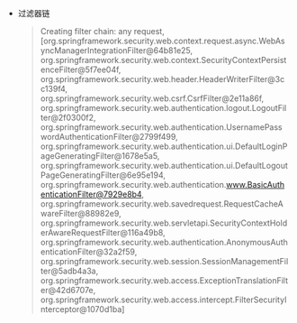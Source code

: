 
- 过滤器链
  > Creating filter chain: any request, 
  > [org.springframework.security.web.context.request.async.WebAsyncManagerIntegrationFilter@64b81e25, 
  > org.springframework.security.web.context.SecurityContextPersistenceFilter@5f7ee04f, 
  > org.springframework.security.web.header.HeaderWriterFilter@3cc139f4, 
  > org.springframework.security.web.csrf.CsrfFilter@2e11a86f, 
  > org.springframework.security.web.authentication.logout.LogoutFilter@2f0300f2,
  > org.springframework.security.web.authentication.UsernamePasswordAuthenticationFilter@2799f499,
  > org.springframework.security.web.authentication.ui.DefaultLoginPageGeneratingFilter@1678e5a5,
  > org.springframework.security.web.authentication.ui.DefaultLogoutPageGeneratingFilter@6e95e194, 
  > org.springframework.security.web.authentication.www.BasicAuthenticationFilter@7929e8b4, 
  > org.springframework.security.web.savedrequest.RequestCacheAwareFilter@88982e9, 
  > org.springframework.security.web.servletapi.SecurityContextHolderAwareRequestFilter@116a49b8, 
  > org.springframework.security.web.authentication.AnonymousAuthenticationFilter@32a2f59,
  > org.springframework.security.web.session.SessionManagementFilter@5adb4a3a,
  > org.springframework.security.web.access.ExceptionTranslationFilter@42d6707e,
  > org.springframework.security.web.access.intercept.FilterSecurityInterceptor@1070d1ba]
